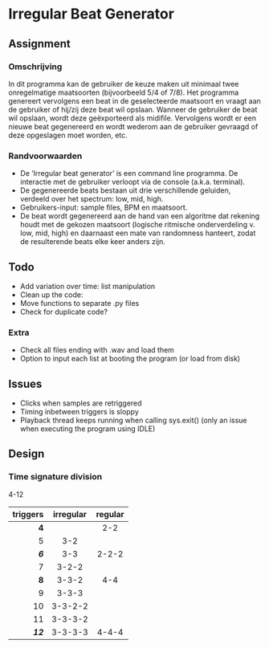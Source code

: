 # Irregular Beat Generator

## Assignment
### Omschrijving
In dit programma kan de gebruiker de keuze maken uit minimaal twee onregelmatige maatsoorten (bijvoorbeeld
5/4 of 7/8). Het programma genereert vervolgens een beat in de geselecteerde maatsoort en vraagt aan de
gebruiker of hij/zij deze beat wil opslaan. Wanneer de gebruiker de beat wil opslaan, wordt deze geëxporteerd
als midifile. Vervolgens wordt er een nieuwe beat gegenereerd en wordt wederom aan de gebruiker gevraagd
of deze opgeslagen moet worden, etc.

### Randvoorwaarden
- De ‘Irregular beat generator’ is een command line programma. De interactie met de gebruiker verloopt
via de console (a.k.a. terminal).
- De gegenereerde beats bestaan uit drie verschillende geluiden, verdeeld over het spectrum: low, mid,
high.
- Gebruikers-input: sample files, BPM en maatsoort.
- De beat wordt gegenereerd aan de hand van een algoritme dat rekening houdt met de gekozen
maatsoort (logische ritmische onderverdeling v. low, mid, high) en daarnaast een mate van
randomness hanteert, zodat de resulterende beats elke keer anders zijn.

## Todo
- Add variation over time: list manipulation
- Clean up the code:
 - Move functions to separate .py files
 - Check for duplicate code?

### Extra
- Check all files ending with .wav and load them
- Option to input each list at booting the program (or load from disk)

## Issues
- Clicks when samples are retriggered
- Timing inbetween triggers is sloppy
- Playback thread keeps running when calling sys.exit() (only an issue when executing the program using IDLE)

## Design

### Time signature division
4-12

| triggers | irregular | regular |
|---------:|:---------:|:-------:|
| **4**    |           | 2-2     |
| 5        | 3-2       |         |
| ***6***  | 3-3       | 2-2-2   |
| 7        | 3-2-2     |         |
| **8**    | 3-3-2     | 4-4     |
| 9        | 3-3-3     |         |
| 10       | 3-3-2-2   |         |
| 11       | 3-3-3-2   |         |
| ***12*** | 3-3-3-3   | 4-4-4   |
